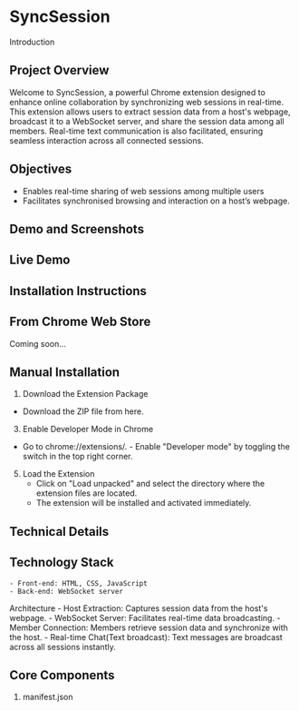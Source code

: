 # SyncSession
Introduction
## Project Overview
Welcome to SyncSession, a powerful Chrome extension designed to enhance online collaboration by synchronizing web sessions in real-time. This extension allows users to extract session data from a host's webpage, broadcast it to a WebSocket server, and share the session data among all members. Real-time text communication is also facilitated, ensuring seamless interaction across all connected sessions.
## Objectives
- Enables real-time sharing of web sessions among multiple users
- Facilitates synchronised browsing and interaction on a host’s webpage.
## Demo and Screenshots
## Live Demo
## Installation Instructions
## From Chrome Web Store
Coming soon...
## Manual Installation
1.	Download the Extension Package
   - Download the ZIP file from here.
3.	Enable Developer Mode in Chrome
   - Go to chrome://extensions/.
  	- Enable "Developer mode" by toggling the switch in the top right corner.
5.	Load the Extension
	- Click on "Load unpacked" and select the directory where the extension files are located.
	- The extension will be installed and activated immediately.
## Technical Details
## Technology Stack
	- Front-end: HTML, CSS, JavaScript
	- Back-end: WebSocket server
Architecture
	- Host Extraction: Captures session data from the host's webpage.
	- WebSocket Server: Facilitates real-time data broadcasting.
	- Member Connection: Members retrieve session data and synchronize with the host.
	- Real-time Chat(Text broadcast): Text messages are broadcast across all sessions instantly.
## Core Components
1.	manifest.json
```


